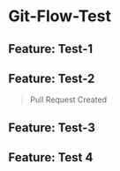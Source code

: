 # Git-Flow-Test

## Feature: Test-1

## Feature: Test-2
> Pull Request Created

## Feature: Test-3

## Feature: Test 4